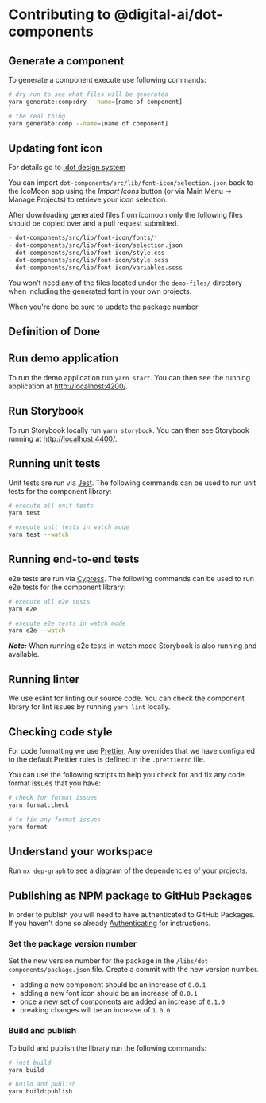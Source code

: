 # Contributing to @digital-ai/dot-components

## Generate a component

To generate a component execute use following commands:

```sh
# dry run to see what files will be generated
yarn generate:comp:dry --name=[name of component]

# the real thing
yarn generate:comp --name=[name of component]
```

## Updating font icon

For details go to [.dot design system](https://zeroheight.com/4a9ac476a/p/13a447-icons/t/36e685)

You can import `dot-components/src/lib/font-icon/selection.json` back to the IcoMoon app using the _Import Icons_ button (or via Main Menu → Manage Projects) to retrieve your icon selection.

After downloading generated files from icomoon only the following files should be copied over and a pull request submitted.

```sh
- dot-components/src/lib/font-icon/fonts/*
- dot-components/src/lib/font-icon/selection.json
- dot-components/src/lib/font-icon/style.css
- dot-components/src/lib/font-icon/style.scss
- dot-components/src/lib/font-icon/variables.scss
```

You won't need any of the files located under the `demo-files/` directory when including the generated font in your own projects.

When you're done be sure to update [the package number](#set-the-package-version-number)

## Definition of Done

<!-- TODO -->

## Run demo application

To run the demo application run `yarn start`. You can then see the running application at <http://localhost:4200/>.

## Run Storybook

To run Storybook locally run `yarn storybook`. You can then see Storybook running at <http://localhost:4400/>.

## Running unit tests

Unit tests are run via [Jest](https://jestjs.io). The following commands can be used to run unit tests for the component library:

```sh
# execute all unit tests
yarn test

# execute unit tests in watch mode
yarn test --watch
```

## Running end-to-end tests

e2e tests are run via [Cypress](https://www.cypress.io/). The following commands can be used to run e2e tests for the component library:

```sh
# execute all e2e tests
yarn e2e

# execute e2e tests in watch mode
yarn e2e --watch
```

**_Note:_** When running e2e tests in watch mode Storybook is also running and available.

## Running linter

We use eslint for linting our source code. You can check the component library for lint issues by running `yarn lint` locally.

## Checking code style

For code formatting we use [Prettier](https://prettier.io/). Any overrides that we have configured to the default Prettier rules is defined in the `.prettierrc` file.

You can use the following scripts to help you check for and fix any code format issues that you have:

```sh
# check for format issues
yarn format:check

# to fix any format issues
yarn format
```

## Understand your workspace

Run `nx dep-graph` to see a diagram of the dependencies of your projects.

## Publishing as NPM package to GitHub Packages

In order to publish you will need to have authenticated to GitHub Packages. If you haven't done so already [Authenticating](/README.md) for instructions.

### Set the package version number

<!-- TODO: come up with a better and more consistent way of setting the version number -->

Set the new version number for the package in the `/libs/dot-components/package.json` file. Create a commit with the new version number.

- adding a new component should be an increase of `0.0.1`
- adding a new font icon should be an increase of `0.0.1`
- once a new set of components are added an increase of `0.1.0`
- breaking changes will be an increase of `1.0.0`

### Build and publish

To build and publish the library run the following commands:

```sh
# just build
yarn build

# build and publish
yarn build:publish
```
